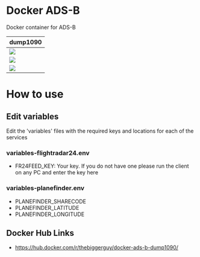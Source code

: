 # Docker ADS-B
Docker container for ADS-B

| dump1090 |
|----------|
| [![](https://images.microbadger.com/badges/image/thebiggerguy/docker-ads-b-dump1090.svg)](https://microbadger.com/images/thebiggerguy/docker-ads-b-dump1090 "Get your own image badge on microbadger.com") |
| [![](https://images.microbadger.com/badges/version/thebiggerguy/docker-ads-b-dump1090.svg)](https://microbadger.com/images/thebiggerguy/docker-ads-b-dump1090 "Get your own version badge on microbadger.com") |
| [![](https://images.microbadger.com/badges/version/thebiggerguy/docker-ads-b-dump1090.svg)](https://microbadger.com/images/thebiggerguy/docker-ads-b-dump1090 "Get your own version badge on microbadger.com")

# How to use
## Edit variables
Edit the 'variables' files with the required keys and locations for each of the services

### variables-flightradar24.env
* FR24FEED_KEY: Your key. If you do not have one please run the client on any PC and enter the key here

### variables-planefinder.env
* PLANEFINDER_SHARECODE
* PLANEFINDER_LATITUDE
* PLANEFINDER_LONGITUDE

## Docker Hub Links
* https://hub.docker.com/r/thebiggerguy/docker-ads-b-dump1090/
